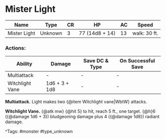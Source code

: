 # Mister Light

| Name | Type | CR | HP | AC | Speed |
|------|------|----|----|----|-------|
| Mister Light | Unknown | 3 | 77 (14d8 + 14) | 13 | walk: 30 ft. |

### Actions:

| Ability | Damage | Save DC & Type | On Successful Save |
|---------|--------|----------------|--------------------|
| Multiattack | - | - | - |
| Witchlight Vane | 1d6 + 3 + 1d8 | - | - |


**Multiattack.** Light makes two {@item Witchlight vane|WbtW} attacks.

**Witchlight Vane.** {@atk mw} {@hit 5} to hit, reach 5 ft., one target. {@h}6 ({@damage 1d6 + 3}) bludgeoning damage plus 4 ({@damage 1d8}) radiant damage.

^Tags: #monster #type_unknown